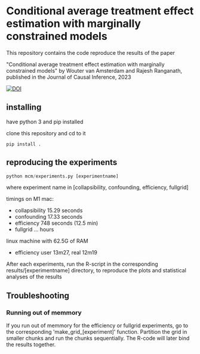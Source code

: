 # Conditional average treatment effect estimation with marginally constrained models

This repository contains the code reproduce the results of the paper

"Conditional average treatment effect estimation with marginally constrained models" by Wouter van Amsterdam and Rajesh Ranganath, published in the Journal of Causal Inference, 2023

[![DOI](https://zenodo.org/badge/666127129.svg)](https://zenodo.org/badge/latestdoi/666127129)

## installing

have python 3 and pip installed

clone this repository and cd to it

```
pip install .
```

## reproducing the experiments




```python
python mcm/experiments.py [experimentname]
```
where experiment name in [collapsibility, confounding, efficiency, fullgrid]



timings on M1 mac:

- collapsibility 15.29 seconds
- confounding 17.33 seconds
- efficiency 748 seconds (12.5 min)
- fullgrid ... hours

linux machine with 62.5G of RAM
- efficiency user 13m27, real 12m19

After each experiments, run the R-script in the corresponding results/[experimentname] directory, to reproduce the plots and statistical analyses of the results

## Troubleshooting

### Running out of memmory

If you run out of memmory for the efficiency or fullgrid experiments, go to the corresponding 'make\_grid\_[experiment]' function.
Partition the grid in smaller chunks and run the chunks sequentially.
The R-code will later bind the results together.

